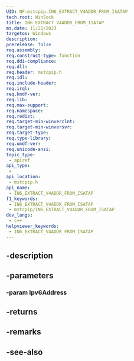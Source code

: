 ```yaml
---
UID: NF:mstcpip.IN6_EXTRACT_V4ADDR_FROM_ISATAP
tech.root: WinSock
title: IN6_EXTRACT_V4ADDR_FROM_ISATAP
ms.date: 11/21/2023
targetos: Windows
description: 
prerelease: false
req.assembly: 
req.construct-type: function
req.ddi-compliance: 
req.dll: 
req.header: mstcpip.h
req.idl: 
req.include-header: 
req.irql: 
req.kmdf-ver: 
req.lib: 
req.max-support: 
req.namespace: 
req.redist: 
req.target-min-winverclnt: 
req.target-min-winversvr: 
req.target-type: 
req.type-library: 
req.umdf-ver: 
req.unicode-ansi: 
topic_type:
 - apiref
api_type:
 - 
api_location:
 - mstcpip.h
api_name:
 - IN6_EXTRACT_V4ADDR_FROM_ISATAP
f1_keywords:
 - IN6_EXTRACT_V4ADDR_FROM_ISATAP
 - mstcpip/IN6_EXTRACT_V4ADDR_FROM_ISATAP
dev_langs:
 - c++
helpviewer_keywords:
 - IN6_EXTRACT_V4ADDR_FROM_ISATAP
---
```


## -description

## -parameters

### -param Ipv6Address

## -returns

## -remarks

## -see-also

